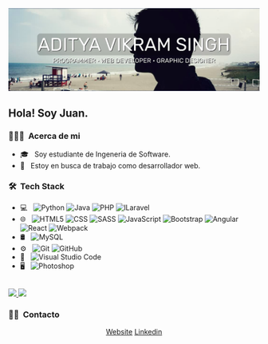<img src="https://raw.githubusercontent.com/AVS1508/AVS1508/master/assets/Aditya%20Vikram%20Singh%20Banner.png">

<h2> Hola! Soy Juan.</h2>

<h3> 👨🏻‍💻 &nbsp;Acerca de mi </h3>

- 🎓 &nbsp; Soy estudiante de Ingeneria de Software.
- 💼 &nbsp; Estoy en busca de trabajo como desarrollador web.

<h3> 🛠 &nbsp;Tech Stack</h3>

- 💻 &nbsp;
  ![Python](https://img.shields.io/badge/-Python-333333?style=flat&logo=python)
  ![Java](https://img.shields.io/badge/-Java-333333?style=flat&logo=Java&logoColor=007396)
  ![PHP](https://img.shields.io/badge/-PHP-333333?style=flat&logo=php)
  ![lLaravel](https://img.shields.io/badge/-Laravel-333333?style=flat&logo=laravel)
- 🌐 &nbsp;
  ![HTML5](https://img.shields.io/badge/-HTML5-333333?style=flat&logo=HTML5)
  ![CSS](https://img.shields.io/badge/-CSS-333333?style=flat&logo=CSS3&logoColor=1572B6)
  ![SASS](https://img.shields.io/badge/-SASS-333333?style=flat&logo=sass)
  ![JavaScript](https://img.shields.io/badge/-JavaScript-333333?style=flat&logo=javascript)
  ![Bootstrap](https://img.shields.io/badge/-Bootstrap-333333?style=flat&logo=bootstrap&logoColor=563D7C)
  ![Angular](https://img.shields.io/badge/-Angular-333333?style=flat&logo=angular)
  ![React](https://img.shields.io/badge/-React-333333?style=flat&logo=react)
  ![Webpack](https://img.shields.io/badge/-Webpack-333333?style=flat&logo=webpack)
- 🛢 &nbsp;
  ![MySQL](https://img.shields.io/badge/-MySQL-333333?style=flat&logo=mysql)
- ⚙️ &nbsp;
  ![Git](https://img.shields.io/badge/-Git-333333?style=flat&logo=git)
  ![GitHub](https://img.shields.io/badge/-GitHub-333333?style=flat&logo=github)
- 🔧 &nbsp;
  ![Visual Studio Code](https://img.shields.io/badge/-Visual%20Studio%20Code-333333?style=flat&logo=visual-studio-code&logoColor=007ACC)
- 🖥 &nbsp;
  ![Photoshop](https://img.shields.io/badge/-Photoshop-333333?style=flat&logo=adobe-photoshop)
<br/>

<a href="https://github.com/juansebastian028">
  <img height="180em" src="https://github-readme-stats.vercel.app/api?username=juansebastian028&theme=buefy&show_icons=true" />
  <img height="180em" src="https://github-readme-stats.vercel.app/api/top-langs/?username=juansebastian028&theme=buefy&layout=compact" />
</a>

<br/>

<h3> 🤝🏻 &nbsp;Contacto </h3>

<p align="center">
<a href="https://juan-sebastian-portfolio.000webhostapp.com/">Website</a>
<a href="https://www.linkedin.com/in/juan-sebasti%C3%A1n-vargas-posada-90b531202 ">Linkedin</a>
</p>
